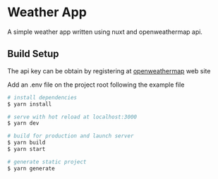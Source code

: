 # Weather App

A simple weather app written using nuxt and openweathermap api.

## Build Setup

The api key can be obtain by registering at [openweathermap](https://openweathermap.org/) web site

Add an .env file on the project root following the example file

```bash
# install dependencies
$ yarn install

# serve with hot reload at localhost:3000
$ yarn dev

# build for production and launch server
$ yarn build
$ yarn start

# generate static project
$ yarn generate
```
